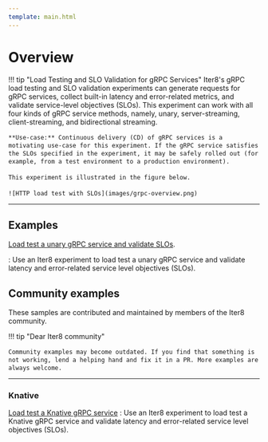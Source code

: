 ```yaml
---
template: main.html
---
```


# Overview

!!! tip "Load Testing and SLO Validation for gRPC Services"
    Iter8's gRPC load testing and SLO validation experiments can generate requests for gRPC services, collect built-in latency and error-related metrics, and validate service-level objectives (SLOs). This experiment can work with all four kinds of gRPC service methods, namely, unary, server-streaming, client-streaming, and bidirectional streaming.

    **Use-case:** Continuous delivery (CD) of gRPC services is a motivating use-case for this experiment. If the gRPC service satisfies the SLOs specified in the experiment, it may be safely rolled out (for example, from a test environment to a production environment).
    
    This experiment is illustrated in the figure below.

    ![HTTP load test with SLOs](images/grpc-overview.png)

***

## Examples

[Load test a unary gRPC service and validate SLOs](unary.md).

: Use an Iter8 experiment to load test a unary gRPC service and validate latency and error-related service level objectives (SLOs).

## Community examples

These samples are contributed and maintained by members of the Iter8 community.

!!! tip "Dear Iter8 community" 

    Community examples may become outdated. If you find that something is not working, lend a helping hand and fix it in a PR. More examples are always welcome.

***

### Knative

[Load test a Knative gRPC service](community/knative/loadtest.md)
: Use an Iter8 experiment to load test a Knative gRPC service and validate latency and error-related service level objectives (SLOs).